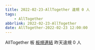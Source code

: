 ```yaml
---
title: 2022-02-23-AllTogether 違規 0 人
tags:
    - AllTogether
abbrlink: 2022-02-23-AllTogether
date: AllTogether-2022-02-23 12:00:00
---
```

AllTogether 板 [板規連結](https://www.ptt.cc/bbs/AllTogether/M.1643211430.A.5FB.html)
昨天違規 0 人
